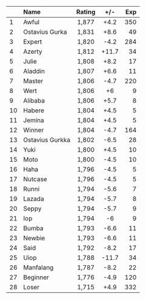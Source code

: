 | |Name|Rating|+/-|Exp|
|-|:---|:----:|:-:|--:|
|1|Awful|1,877|+4.2|350|
|2|Ostavius Gurka|1,831|+8.6|49|
|3|Expert|1,820|-4.2|284|
|4|Azerty|1,812|+11.7|34|
|5|Julie|1,808|+8.2|17|
|6|Aladdin|1,807|+6.6|11|
|7|Master|1,806|-4.7|220|
|8|Wert|1,806|+6|9|
|9|Alibaba|1,806|+5.7|8|
|10|Habere|1,804|+4.5|5|
|11|Jemina|1,804|+4.5|5|
|12|Winner|1,804|-4.7|164|
|13|Ostavius Gurkka|1,802|-6.5|28|
|14|Yuki|1,800|+4.5|10|
|15|Moto|1,800|-4.5|10|
|16|Haha|1,796|-4.5|5|
|17|Nutcase|1,796|-4.5|5|
|18|Runni|1,794|-5.6|7|
|19|Lazada|1,794|-5.7|8|
|20|Seppy|1,794|-5.7|9|
|21|Iop|1,794|-6|9|
|22|Bumba|1,793|-6.6|11|
|23|Newbie|1,793|-6.6|11|
|24|Said|1,792|-8.2|17|
|25|Uiop|1,788|-11.7|34|
|26|Manfalang|1,787|-8.2|22|
|27|Beginner|1,776|-4.9|120|
|28|Loser|1,715|+4.9|332|
